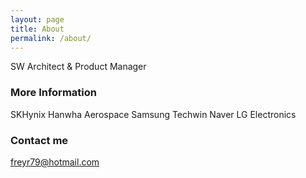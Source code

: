 ```yaml
---
layout: page
title: About
permalink: /about/
---
```


SW Architect & Product Manager

### More Information

SKHynix
Hanwha Aerospace
Samsung Techwin
Naver
LG Electronics

### Contact me

[freyr79@hotmail.com](mailto:freyr79@hotmail.com)
